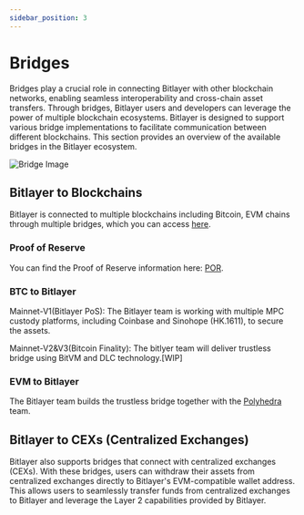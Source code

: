 ```yaml
---
sidebar_position: 3
---
```


# Bridges

Bridges play a crucial role in connecting Bitlayer with other blockchain networks, enabling seamless interoperability and cross-chain asset transfers. Through bridges, Bitlayer users and developers can leverage the power of multiple blockchain ecosystems. Bitlayer is designed to support various bridge implementations to facilitate communication between different blockchains. This section provides an overview of the available bridges in the Bitlayer ecosystem.

![Bridge Image](/img/BitlayerNetwork/bridge.png)

## Bitlayer to Blockchains

Bitlayer is connected to multiple blockchains including Bitcoin, EVM chains through multiple bridges, which you can access [here](https://www.bitlayer.org/bridge/).

### Proof of Reserve

You can find the Proof of Reserve information here: [POR](/docs/BitlayerNetwork/POR).

### BTC to Bitlayer

Mainnet-V1(Bitlayer PoS): The Bitlayer team is working with multiple MPC custody platforms, including Coinbase and Sinohope (HK.1611), to secure the assets.

Mainnet-V2&V3(Bitcoin Finality): The bitlyer team will deliver trustless bridge using BitVM and DLC technology.[WIP]

### EVM to Bitlayer 

The Bitlayer team builds the trustless bridge together with the [Polyhedra](https://x.com/PolyhedraZK) team.

## Bitlayer to CEXs (Centralized Exchanges)

Bitlayer also supports bridges that connect with centralized exchanges (CEXs). With these bridges, users can withdraw their assets from centralized exchanges directly to Bitlayer's EVM-compatible wallet address. This allows users to seamlessly transfer funds from centralized exchanges to Bitlayer and leverage the Layer 2 capabilities provided by Bitlayer.

